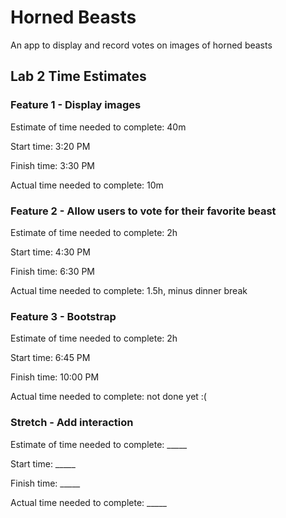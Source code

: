 # Horned Beasts

An app to display and record votes on images of horned beasts

## Lab 2 Time Estimates

### Feature 1 - Display images

Estimate of time needed to complete: 40m

Start time: 3:20 PM

Finish time: 3:30 PM

Actual time needed to complete: 10m

### Feature 2 - Allow users to vote for their favorite beast

Estimate of time needed to complete: 2h

Start time: 4:30 PM

Finish time: 6:30 PM

Actual time needed to complete: 1.5h, minus dinner break

### Feature 3 - Bootstrap

Estimate of time needed to complete: 2h

Start time: 6:45 PM

Finish time: 10:00 PM

Actual time needed to complete: not done yet :(

### Stretch - Add interaction

Estimate of time needed to complete: _____

Start time: _____

Finish time: _____

Actual time needed to complete: _____
